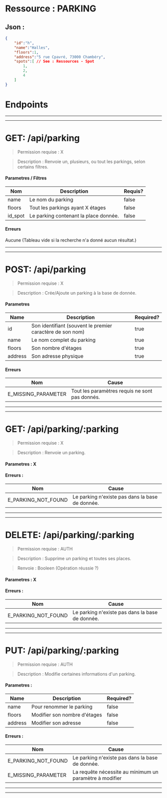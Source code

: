 # Ressource : PARKING

## Json : 
```json
{
	"id":"h",
	"name":"Halles",
	"floors":1,
	"address":"5 rue Cpavré, 73000 Chambéry",
	"spots":[ // See : Ressources - Spot
		1,
		2,
		4
	]
}
```

# Endpoints
* * *
* * *
# GET: /api/parking
> Permission requise : X

> Description : Renvoie un, plusieurs, ou tout les parkings, selon certains filtres.

#### **Parametres / Filtres** 

| Nom | Description | Requis? |
| ---- | ----------- | --------- |
| name | Le nom du parking | false |
| floors | Tout les parkings ayant X étages | false |
| id_spot | Le parking contenant la place donnée. | false |

#### **Erreurs**
Aucune (Tableau vide si la recherche n'a donné aucun résultat.)

* * *
* * *

# POST: /api/parking
> Permission requise : X

> Description : Crée/Ajoute un parking à la base de donnée.

#### **Parametres**

| Name | Description | Required? |
| ---- | ----------- | --------- |
| id | Son identifiant (souvent le premier caractère de son nom) | true |
| name | Le nom complet du parking | true |
| floors | Son nombre d'étages | true |
| address | Son adresse physique | true |

#### **Erreurs**

| Nom | Cause |
| --- | ----- |
| E_MISSING_PARAMETER | Tout les paramètres requis ne sont pas donnés. |

* * *
* * *

# GET:  /api/parking/:parking
> Permission requise : X

> Description : Renvoie un parking.

#### **Parametres** : X

#### **Erreurs** :

| Nom | Cause |
| --- | ----- |
| E_PARKING_NOT_FOUND | Le parking n'existe pas dans la base de donnée. |

* * *
* * *

# DELETE: /api/parking/:parking
> Permission requise : AUTH

> Description : Supprime un parking et toutes ses places.

> Renvoie : Booleen (Opération réussie ?)
#### **Parametres** : X

#### **Erreurs** :

| Nom | Cause |
| --- | ----- |
| E_PARKING_NOT_FOUND | Le parking n'existe pas dans la base de donnée. |

* * *
* * *

# PUT: /api/parking/:parking
> Permission requise : AUTH

> Description : Modifie certaines informations d'un parking.

#### **Parametres** :

| Name | Description | Required? | 
| ---- | ----------- | --------- | 
| name | Pour renommer le parking | false | 
| floors | Modifier son nombre d'étages | false | 
| address | Modifier son adresse | false |

#### **Erreurs** :

| Nom | Cause |
| --- | ----- |
| E_PARKING_NOT_FOUND | Le parking n'existe pas dans la base de donnée. |
| E_MISSING_PARAMETER | La requête nécessite au minimum un paramètre à modifier |

* * *
* * *